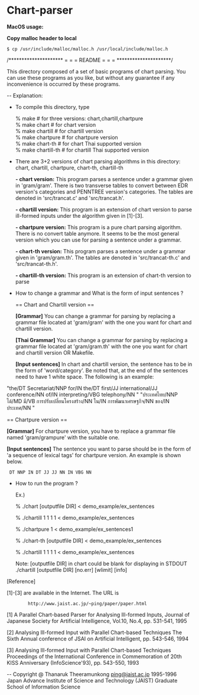 # Chart-parser
<b>MacOS usage: </b>

<b>Copy malloc header to local</b>

	$ cp /usr/include/malloc/malloc.h /usr/local/include/malloc.h


/*********************
 =		     =
 =	README	     =
 =		     =
 *********************/

This directory composed of a set of basic programs of chart parsing.
You can use these programs as you like, but without any guarantee if
any inconvenience is occurred by these programs.

--
Explanation:

 * To compile this directory, type

   % make		             # for three versions: chart,chartill,chartpure <br>
   % make chart          # for chart     version <br>
   % make chartill       # for chartill  version <br>
   % make chartpure      # for chartpure version <br>
   % make chart-th		   # for chart Thai supported version <br>
   % make chartill-th	   # for chartill Thai supported version <br>

 * There are 3+2 versions of chart parsing algorithms in this
   directory: chart, chartill, chartpure, chart-th, chartill-th

   <b>- chart version:</b>
	      This program parses a sentence under a grammar given in
        'gram/gram'. There is two transverse tables to convert between
        EDR version's categories and PENNTREE version's categories.
        The tables are denoted in 'src/trancat.c' and 'src/trancat.h'.

   <b>- chartill  version:</b>
        This program is an extension of chart version to parse
        ill-formed inputs under the algorithm given in [1]-[3]. 

   <b>- chartpure version:</b>
        This program is a pure chart parsing algorithm. There is no
        convert table anymore. It seems to be the most general version
        which you can use for parsing a sentence under a grammar.

   <b>- chart-th version:</b>
	      This program parses a sentence under a grammar given in
        'gram/gram.th'.
        The tables are denoted in 'src/trancat-th.c' and 'src/trancat-th.h'.

   <b>- chartill-th version:</b>
        This program is an extension of chart-th version to parse

 * How to change a grammar and What is the form of input sentences ?

   == Chart and Chartill version ==

   <b>[Grammar]</b>
     You can change a grammar for parsing by replacing a grammar file
     located at 'gram/gram' with the one you want for chart and chartill
     version.

   <b>[Thai Grammar]</b>
     You can change a grammar for parsing by replacing a grammar file
     located at 'gram/gram.th' with the one you want for chart and chartill
     version OR Makefile.


   <b>[Input sentences]</b>
     In chart and chartill version, the sentence has to be in the form
     of 'word/category'. Be noted that, at the end of the sentences need to have 1 white space. 
     The following is an example:

"the/DT Secretariat/NNP for/IN the/DT first/JJ international/JJ conference/NN of/IN interpreting/VBG telephony/NN "
"ประเทศไทย/NNP ได้/MD มี/VB การปรับเปลี่ยนโครงสร้าง/NN ใน/IN การพัฒนาเศรษฐกิจ/NN ของ/IN ประเทศ/NN "


   == Chartpure version ==

   <b>[Grammar]</b>
     For chartpure version, you have to replace a grammar file named
     'gram/grampure' with the suitable one.

   <b>[Input sentences]</b>
     The sentence you want to parse should be in the form of 'a sequence
     of lexical tags' for chartpure version. An example is shown below.

     DT NNP IN DT JJ JJ NN IN VBG NN

 * How to run the program ?

   Ex.)

   % ./chart [outputfile DIR] < demo_example/ex_sentences

   % ./chartill 1 1 1 1 < demo_example/ex_sentences

   % ./chartpure 1 < demo_example/ex_sentences1

   % ./chart-th [outputfile DIR] < demo_example/ex_sentences

   % ./chartill 1 1 1 1 < demo_example/ex_sentences

   Note:  [outputfile DIR] in chart could be blank for displaying in STDOUT <br>
   		  ./chartill [outputfile DIR] [no.err] [wlimit] [info]

[Reference]

[1]-[3] are available in the Internet. The URL is 

            http://www.jaist.ac.jp/~ping/paper/paper.html

[1] A Parallel Chart-based Parser for Analysing Ill-formed Inputs,
    Journal of Japanese Society for Artificial Intelligence, 
    Vol.10, No.4, pp. 531-541, 1995

[2] Analysing Ill-formed Input with Parallel Chart-based Techniques
    The Sixth Annual conference of JSAI on Artificial Intelligent,
    pp. 543-546, 1994

[3] Analysing Ill-formed Input with Parallel Chart-based Techniques
    Proceedings of the International Conference in Commemoration of 
    20th KISS Anniversary (InfoScience'93), pp. 543-550, 1993


--
Copyright @ Thanaruk Theeramunkong
ping@jaist.ac.jp
1995-1996
Japan Advance Institute of Science and Technology (JAIST)
Graduate School of Information Science

